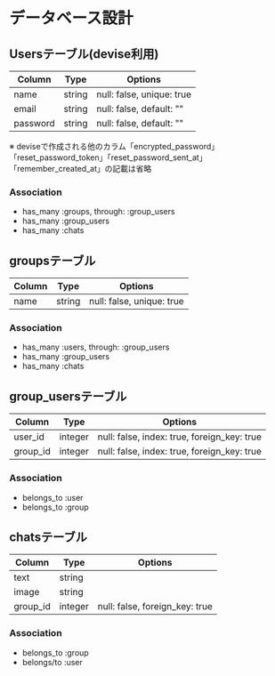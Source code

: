 # データベース設計

## Usersテーブル(devise利用)

|Column|Type|Options|
|------|----|-------|
|name|string|null: false, unique: true|
|email|string|null: false, default: ""|
|password|string|null: false, default: ""|

※ deviseで作成される他のカラム「encrypted_password」「reset_password_token」「reset_password_sent_at」
「remember_created_at」の記載は省略

### Association
 - has_many :groups, through: :group_users
 - has_many :group_users
 - has_many :chats


## groupsテーブル

|Column|Type|Options|
|------|----|-------|
|name|string|null: false, unique: true|

### Association
 - has_many :users, through: :group_users
 - has_many :group_users
 - has_many :chats


## group_usersテーブル

|Column|Type|Options|
|------|----|-------|
|user_id|integer|null: false, index: true, foreign_key: true|
|group_id|integer|null: false, index: true, foreign_key: true|

### Association
 - belongs_to :user
 - belongs_to :group


## chatsテーブル

|Column|Type|Options|
|------|----|-------|
|text|string||
|image|string||
|group_id|integer|null: false, foreign_key: true|

### Association
 - belongs_to :group
 - belongs/to :user
